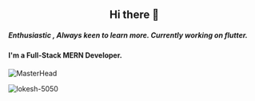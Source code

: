         

<h2 align="center">Hi there 👋</h2>

<h5>Enthusiastic , Always keen to learn more. Currently working on flutter.</h5>

<h4 align="left">I'm a Full-Stack MERN Developer.</h4>


![MasterHead](https://images.unsplash.com/photo-1484417894907-623942c8ee29?ixlib=rb-4.0.3&ixid=MnwxMjA3fDB8MHxwaG90by1wYWdlfHx8fGVufDB8fHx8&auto=format&fit=crop&w=1632&q=80)



<p><img align="center" src="https://streak-stats.demolab.com?user=lokesh-5050" alt="lokesh-5050" /></p>



